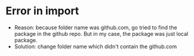 # Error in import
- Reason: because folder name was github.com, go tried to find the package in the github repo. But in my case, the package was just local package.
- Solution: change folder name which didn't contain the github.com